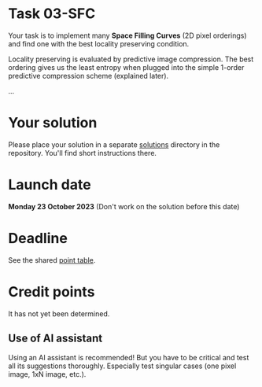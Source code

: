 # Task 03-SFC
Your task is to implement many **Space Filling Curves** (2D pixel orderings)
and find one with the best locality preserving condition.

Locality preserving is evaluated by predictive image compression.
The best ordering gives us the least entropy when plugged into the simple
1-order predictive compression scheme (explained later).

...

# Your solution
Please place your solution in a separate [solutions](solutions/README.md)
directory in the repository. You'll find short instructions there.

# Launch date
**Monday 23 October 2023**
(Don't work on the solution before this date)

# Deadline
See the shared [point table](https://docs.google.com/spreadsheets/d/1QLukOcSRPa5exOYW1eUfQWY2WoMjo1menbjQIU7Gvs4/edit?usp=sharing).

# Credit points
It has not yet been determined.

## Use of AI assistant
Using an AI assistant is recommended! But you have to be critical and
test all its suggestions thoroughly. Especially test singular cases (one
pixel image, 1xN image, etc.).
